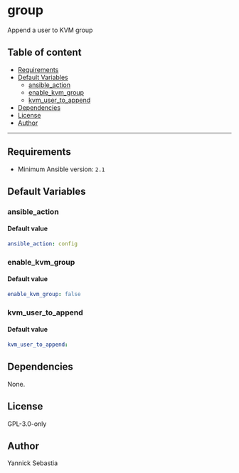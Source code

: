 # group

Append a user to KVM group

## Table of content

- [Requirements](#requirements)
- [Default Variables](#default-variables)
  - [ansible_action](#ansible_action)
  - [enable_kvm_group](#enable_kvm_group)
  - [kvm_user_to_append](#kvm_user_to_append)
- [Dependencies](#dependencies)
- [License](#license)
- [Author](#author)

---

## Requirements

- Minimum Ansible version: `2.1`

## Default Variables

### ansible_action

#### Default value

```YAML
ansible_action: config
```

### enable_kvm_group

#### Default value

```YAML
enable_kvm_group: false
```

### kvm_user_to_append

#### Default value

```YAML
kvm_user_to_append:
```



## Dependencies

None.

## License

GPL-3.0-only

## Author

Yannick Sebastia
